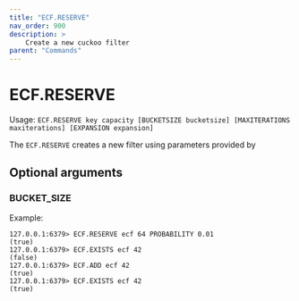```yaml
---
title: "ECF.RESERVE"
nav_order: 900
description: >
    Create a new cuckoo filter
parent: "Commands"
---
```


# ECF.RESERVE

Usage: `ECF.RESERVE key capacity [BUCKETSIZE bucketsize] [MAXITERATIONS maxiterations] [EXPANSION expansion]`

The `ECF.RESERVE` creates a new filter using parameters provided by 

## Optional arguments

### BUCKET_SIZE



Example:
```
127.0.0.1:6379> ECF.RESERVE ecf 64 PROBABILITY 0.01
(true)
127.0.0.1:6379> ECF.EXISTS ecf 42
(false)
127.0.0.1:6379> ECF.ADD ecf 42
(true)
127.0.0.1:6379> ECF.EXISTS ecf 42
(true)
```
